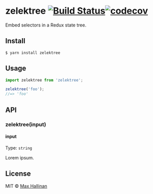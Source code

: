 # zelektree [![Build Status](https://travis-ci.org/maxhallinan/zelektree.svg?branch=master)](https://travis-ci.org/maxhallinan/zelektree)[![codecov](https://codecov.io/gh/maxhallinan/zelektree/badge.svg?branch=master)](https://coveralls.io/repos/github/maxhallinan/zelektree/badge.svg?branch=master)

Embed selectors in a Redux state tree.


## Install

```
$ yarn install zelektree
```


## Usage

```js
import zelektree from 'zelektree';

zelektree('foo');
//=> 'foo'
```


## API

### zelektree(input)

#### input

Type: `string`

Lorem ipsum.


## License

MIT © [Max Hallinan](https://github.com/maxhallinan)
